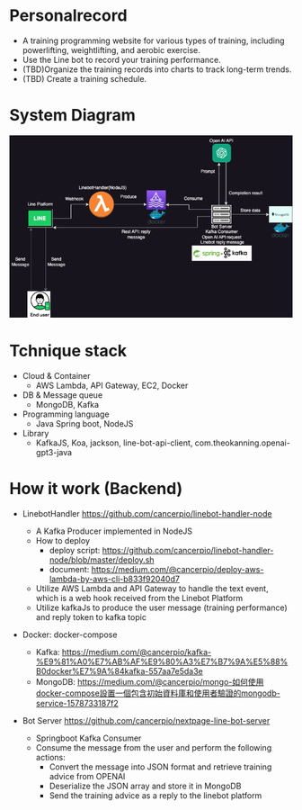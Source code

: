 # Personalrecord
 - A training programming website for various types of training, including powerlifting, weightlifting, and aerobic exercise. 
 - Use the Line bot to record your training performance.
 - (TBD)Organize the training records into charts to track long-term trends.
 - (TBD) Create a training schedule.

# System Diagram
![alt text](https://github.com/cancerpio/personalrecord/blob/main/Backend%E6%9E%B6%E6%A7%8B%E5%9C%96.drawio.png)
# Tchnique stack
 - Cloud & Container
   - AWS Lambda, API Gateway, EC2, Docker
 - DB & Message queue
   - MongoDB, Kafka
 - Programming language
   - Java Spring boot, NodeJS
 - Library
   - KafkaJS, Koa, jackson, line-bot-api-client, com.theokanning.openai-gpt3-java    

# How it work (Backend)
 - LinebotHandler https://github.com/cancerpio/linebot-handler-node
   - A Kafka Producer implemented in NodeJS 
   - How to deploy
     - deploy script: https://github.com/cancerpio/linebot-handler-node/blob/master/deploy.sh
     - document: https://medium.com/@cancerpio/deploy-aws-lambda-by-aws-cli-b833f92040d7
   - Utilize AWS Lambda and API Gateway to handle the text event, which is a web hook received from the Linebot Platform 
   - Utilize kafkaJs to produce the user message (training performance) and reply token to kafka topic
    
 - Docker: docker-compose
   - Kafka: https://medium.com/@cancerpio/kafka-%E9%81%A0%E7%AB%AF%E9%80%A3%E7%B7%9A%E5%88%B0docker%E7%9A%84kafka-557aa7e5da3e
   - MongoDB: https://medium.com/@cancerpio/mongo-如何使用docker-compose設置一個包含初始資料庫和使用者驗證的mongodb-service-1578733187f2 
 - Bot Server https://github.com/cancerpio/nextpage-line-bot-server
   - Springboot Kafka Consumer 
   - Consume the message from the user and perform the following actions: 
     - Convert the message into JSON format and retrieve training advice from OPENAI
     - Deserialize the JSON array and store it in MongoDB 
     - Send the training advice as a reply to the linebot platform


